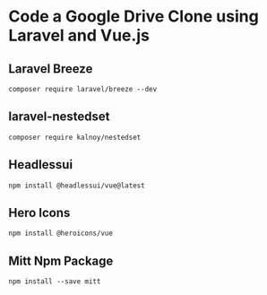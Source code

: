 # Code a Google Drive Clone using Laravel and Vue.js

## Laravel Breeze

```
composer require laravel/breeze --dev
```

## laravel-nestedset

```
composer require kalnoy/nestedset
```

## Headlessui

```
npm install @headlessui/vue@latest
```

## Hero Icons

```
npm install @heroicons/vue
```

## Mitt Npm Package

```
npm install --save mitt
```
